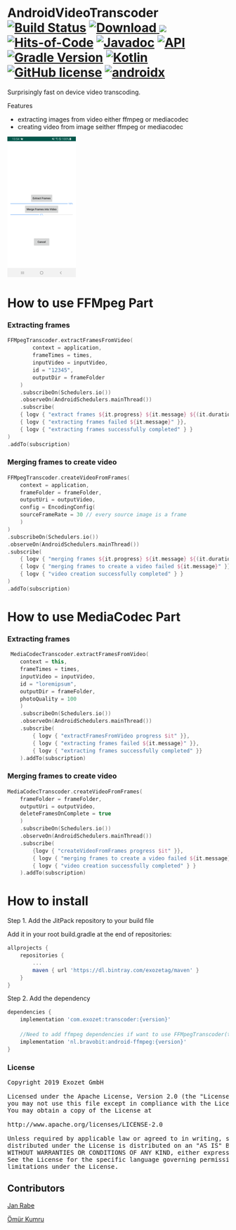 # AndroidVideoTranscoder [![Build Status](https://app.bitrise.io/app/09accd151a795e36/status.svg?token=qOMQISBTgdxyqBD6NSOzTg)](https://app.bitrise.io/app/09accd151a795e36) [ ![Download](https://api.bintray.com/packages/exozetag/maven/VideoTranscoder/images/download.svg) ](https://bintray.com/exozetag/maven/VideoTranscoder/_latestVersion) [![](https://jitpack.io/v/exozet/AndroidVideoTranscoder/month.svg)](https://jitpack.io/#exozet/AndroidVideoTranscoder) [![Hits-of-Code](https://hitsofcode.com/github/exozet/AndroidVideoTranscoder)](https://hitsofcode.com/view/github/exozet/AndroidVideoTranscoder) [![Javadoc](https://img.shields.io/badge/javadoc-SNAPSHOT-green.svg)](https://jitpack.io/com/github/exozet/AndroidVideoTranscoder/master-SNAPSHOT/javadoc/index.html)  [![API](https://img.shields.io/badge/API-21%2B-brightgreen.svg?style=flat)](https://android-arsenal.com/api?level=21) [![Gradle Version](https://img.shields.io/badge/gradle-5.6.1-green.svg)](https://docs.gradle.org/current/release-notes) [![Kotlin](https://img.shields.io/badge/kotlin-1.3.50-green.svg)](https://kotlinlang.org/) [![GitHub license](https://img.shields.io/badge/license-MIT-blue.svg)](LICENSE) [![androidx](https://img.shields.io/badge/androidx-brightgreen.svg)](https://developer.android.com/topic/libraries/support-library/refactor)

Surprisingly fast on device video transcoding.

Features

- extracting images from video either ffmpeg or mediacodec
- creating video from image seither ffmpeg or mediacodec

[![Screenshot](screenshot.png)](screenshot.png)

# How to use FFMpeg Part

### Extracting frames

```kotlin
FFMpegTranscoder.extractFramesFromVideo(
		context = application, 
		frameTimes = times, 
		inputVideo = inputVideo, 
		id = "12345", 
		outputDir = frameFolder
	)
	.subscribeOn(Schedulers.io())
	.observeOn(AndroidSchedulers.mainThread())
	.subscribe(
	{ logv { "extract frames ${it.progress} ${it.message} ${(it.duration / 1000f).roundToInt()} s" } },
	{ logv { "extracting frames failed ${it.message}" }}, 
	{ logv { "extracting frames successfully completed" } }
)
.addTo(subscription)
``` 

### Merging frames to create video

```kotlin
FFMpegTranscoder.createVideoFromFrames(
	context = application,
	frameFolder = frameFolder,
	outputUri = outputVideo,
	config = EncodingConfig(
	sourceFrameRate = 30 // every source image is a frame
	)
)
.subscribeOn(Schedulers.io())
.observeOn(AndroidSchedulers.mainThread())
.subscribe(
	{ logv { "merging frames ${it.progress} ${it.message} ${(it.duration / 1000f).roundToInt()} s" } },
	{ logv { "merging frames to create a video failed ${it.message}" }}, 
	{ logv { "video creation successfully completed" } }
)
.addTo(subscription)
``` 

# How to use MediaCodec Part

### Extracting frames

```kotlin
 MediaCodecTranscoder.extractFramesFromVideo(
	context = this,
	frameTimes = times,
	inputVideo = inputVideo,
	id = "loremipsum",
	outputDir = frameFolder,
	photoQuality = 100
    )
	.subscribeOn(Schedulers.io())
	.observeOn(AndroidSchedulers.mainThread())
	.subscribe(
	    { logv { "extractFramesFromVideo progress $it" }},
	    { logv { "extracting frames failed ${it.message}" }}, 
	    { logv { "extracting frames successfully completed" }}
	).addTo(subscription)
```

### Merging frames to create video

```kotlin
MediaCodecTranscoder.createVideoFromFrames(
	frameFolder = frameFolder,
	outputUri = outputVideo,
	deleteFramesOnComplete = true
    )
	.subscribeOn(Schedulers.io())
	.observeOn(AndroidSchedulers.mainThread())
	.subscribe(
	    {logv { "createVideoFromFrames progress $it" }},
		{ logv { "merging frames to create a video failed ${it.message}" }}, 
		{ logv { "video creation successfully completed" } }
	).addTo(subscription)
```

# How to install

Step 1. Add the JitPack repository to your build file

Add it in your root build.gradle at the end of repositories:

```groovy
allprojects {
	repositories {
		...
		maven { url 'https://dl.bintray.com/exozetag/maven' }
	}
}
```

Step 2. Add the dependency

```groovy
dependencies {
	implementation 'com.exozet:transcoder:{version}'

	//Need to add ffmpeg dependencies if want to use FFMpegTranscoder(tested version 1.1.7)
	implementation 'nl.bravobit:android-ffmpeg:{version}'
}
```

### License

<pre>
Copyright 2019 Exozet GmbH

Licensed under the Apache License, Version 2.0 (the "License");
you may not use this file except in compliance with the License.
You may obtain a copy of the License at

http://www.apache.org/licenses/LICENSE-2.0

Unless required by applicable law or agreed to in writing, software
distributed under the License is distributed on an "AS IS" BASIS,
WITHOUT WARRANTIES OR CONDITIONS OF ANY KIND, either express or implied.
See the License for the specific language governing permissions and
limitations under the License.
</pre>


## Contributors

[Jan Rabe](jan.rabe@exozet.com)

[Ömür Kumru](https://github.com/omurkmr)
